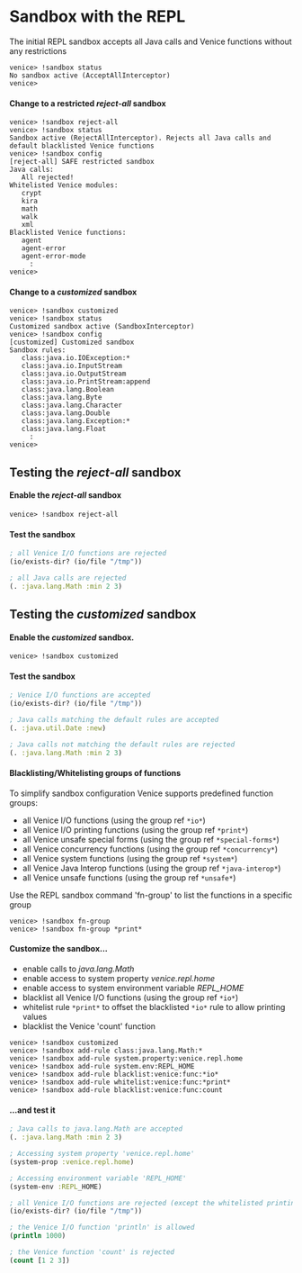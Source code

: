 # Sandbox with the REPL

The initial REPL sandbox accepts all Java calls and Venice functions without any restrictions

```
venice> !sandbox status
No sandbox active (AcceptAllInterceptor)
venice> 
```

#### Change to a restricted _reject-all_ sandbox

```
venice> !sandbox reject-all
venice> !sandbox status
Sandbox active (RejectAllInterceptor). Rejects all Java calls and default blacklisted Venice functions
venice> !sandbox config
[reject-all] SAFE restricted sandbox
Java calls:
   All rejected!
Whitelisted Venice modules:
   crypt
   kira
   math
   walk
   xml
Blacklisted Venice functions:
   agent
   agent-error
   agent-error-mode
     :
venice> 
```

#### Change to a _customized_ sandbox

```
venice> !sandbox customized
venice> !sandbox status
Customized sandbox active (SandboxInterceptor)
venice> !sandbox config
[customized] Customized sandbox
Sandbox rules:
   class:java.io.IOException:*
   class:java.io.InputStream
   class:java.io.OutputStream
   class:java.io.PrintStream:append
   class:java.lang.Boolean
   class:java.lang.Byte
   class:java.lang.Character
   class:java.lang.Double
   class:java.lang.Exception:*
   class:java.lang.Float
     :
venice> 
```

## Testing the _reject-all_ sandbox

#### Enable the _reject-all_ sandbox

```
venice> !sandbox reject-all
```

#### Test the sandbox

```clojure
; all Venice I/O functions are rejected
(io/exists-dir? (io/file "/tmp"))
```

```clojure
; all Java calls are rejected
(. :java.lang.Math :min 2 3)
```

## Testing the _customized_ sandbox

#### Enable the _customized_ sandbox.

```
venice> !sandbox customized
```

#### Test the sandbox

```clojure
; Venice I/O functions are accepted
(io/exists-dir? (io/file "/tmp"))
```

```clojure
; Java calls matching the default rules are accepted
(. :java.util.Date :new)
```

```clojure
; Java calls not matching the default rules are rejected
(. :java.lang.Math :min 2 3)
```

#### Blacklisting/Whitelisting groups of functions
To simplify sandbox configuration Venice supports predefined function groups:
* all Venice I/O functions (using the group ref `*io*`)
* all Venice I/O printing functions (using the group ref `*print*`)
* all Venice unsafe special forms (using the group ref `*special-forms*`)
* all Venice concurrency functions (using the group ref `*concurrency*`)
* all Venice system functions (using the group ref `*system*`)
* all Venice Java Interop functions (using the group ref `*java-interop*`)
* all Venice unsafe functions (using the group ref `*unsafe*`)

Use the REPL sandbox command 'fn-group' to list the functions in a specific group

```
venice> !sandbox fn-group
venice> !sandbox fn-group *print*
```

#### Customize the sandbox...
* enable calls to _java.lang.Math_
* enable access to system property _venice.repl.home_
* enable access to system environment variable _REPL_HOME_
* blacklist all Venice I/O functions (using the group ref `*io*`)
* whitelist rule `*print*` to offset the blacklisted `*io*` rule to allow printing values
* blacklist the Venice 'count' function

```
venice> !sandbox customized
venice> !sandbox add-rule class:java.lang.Math:*
venice> !sandbox add-rule system.property:venice.repl.home
venice> !sandbox add-rule system.env:REPL_HOME
venice> !sandbox add-rule blacklist:venice:func:*io*
venice> !sandbox add-rule whitelist:venice:func:*print*
venice> !sandbox add-rule blacklist:venice:func:count
```

#### ...and test it

```clojure
; Java calls to java.lang.Math are accepted
(. :java.lang.Math :min 2 3)
```

```clojure
; Accessing system property 'venice.repl.home'
(system-prop :venice.repl.home)
```

```clojure
; Accessing environment variable 'REPL_HOME'
(system-env :REPL_HOME)
```

```clojure
; all Venice I/O functions are rejected (except the whitelisted printing functions)
(io/exists-dir? (io/file "/tmp"))
```

```clojure
; the Venice I/O function 'println' is allowed
(println 1000)
```

```clojure
; the Venice function 'count' is rejected
(count [1 2 3])
```
